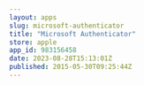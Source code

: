 ```yaml
---
layout: apps
slug: microsoft-authenticator
title: "Microsoft Authenticator"
store: apple
app_id: 983156458
date: 2023-08-28T15:13:01Z
published: 2015-05-30T09:25:44Z
---
```

